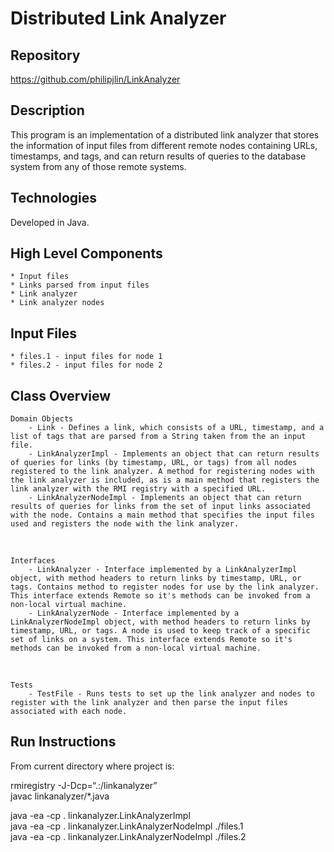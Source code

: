 # Distributed Link Analyzer


## Repository
<https://github.com/philipjlin/LinkAnalyzer>


## Description
This program is an implementation of a distributed link analyzer that stores the information of input files from different remote nodes containing URLs, timestamps, and tags, and can return results of queries to the database system from any of those remote systems.


## Technologies
Developed in Java.


## High Level Components
    * Input files
    * Links parsed from input files
    * Link analyzer
    * Link analyzer nodes


## Input Files
    * files.1 - input files for node 1
    * files.2 - input files for node 2


## Class Overview
    Domain Objects
        - Link - Defines a link, which consists of a URL, timestamp, and a list of tags that are parsed from a String taken from the an input file.
        - LinkAnalyzerImpl - Implements an object that can return results of queries for links (by timestamp, URL, or tags) from all nodes registered to the link analyzer. A method for registering nodes with the link analyzer is included, as is a main method that registers the link analyzer with the RMI registry with a specified URL.
        - LinkAnalyzerNodeImpl - Implements an object that can return results of queries for links from the set of input links associated with the node. Contains a main method that specifies the input files used and registers the node with the link analyzer.

<br>

    Interfaces
        - LinkAnalyzer - Interface implemented by a LinkAnalyzerImpl object, with method headers to return links by timestamp, URL, or tags. Contains method to register nodes for use by the link analyzer. This interface extends Remote so it's methods can be invoked from a non-local virtual machine.
        - LinkAnalyzerNode - Interface implemented by a LinkAnalyzerNodeImpl object, with method headers to return links by timestamp, URL, or tags. A node is used to keep track of a specific set of links on a system. This interface extends Remote so it's methods can be invoked from a non-local virtual machine.

<br>

    Tests
        - TestFile - Runs tests to set up the link analyzer and nodes to register with the link analyzer and then parse the input files associated with each node.


## Run Instructions
From current directory where project is: <br>

rmiregistry -J-Dcp=“.:/linkanalyzer” <br>
javac linkanalyzer/*.java <br>

java -ea -cp . linkanalyzer.LinkAnalyzerImpl <br>
java -ea -cp . linkanalyzer.LinkAnalyzerNodeImpl ./files.1 <br>
java -ea -cp . linkanalyzer.LinkAnalyzerNodeImpl ./files.2 <br>
